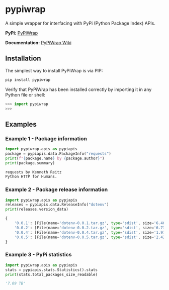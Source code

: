 # pypiwrap

A simple wrapper for interfacing with PyPi (Python Package Index) APIs.

**PyPi:** [PyPiWrap](https://pypi.org/project/pypiwrap)

**Documentation:** [PyPiWrap Wiki](https://github.com/angelCarias/pypiwrap/wiki)

## Installation

The simplest way to install PyPiWrap is via PIP:

```s
pip install pypiwrap
```

Verify that PyPiWrap has been installed correctly by importing it in any Python file or shell:

```py
>>> import pypiwrap
>>> 
```

## Examples

### Example 1 - Package information

```py
import pypiwrap.apis as pypiapis
package = pypiapis.data.PackageInfo("requests")
print(f"{package.name} by {package.author}")
print(package.summary)
```

```s
requests by Kenneth Reitz
Python HTTP for Humans.
```

### Example 2 - Package release information

```py
import pypiwrap.apis as pypiapis
releases = pypiapis.data.ReleaseInfo("dotenv")
print(releases.version_data)
```

```py
{
    '0.0.1': [File(name='dotenv-0.0.1.tar.gz', type='sdist', size='6.46 KB', url='...')],
    '0.0.2': [File(name='dotenv-0.0.2.tar.gz', type='sdist', size='6.73 KB', url='...')],
    '0.0.4': [File(name='dotenv-0.0.4.tar.gz', type='sdist', size='1.97 KB', url='...')],
    '0.0.5': [File(name='dotenv-0.0.5.tar.gz', type='sdist', size='2.42 KB', url='...')]
}
```

### Example 3 - PyPi statistics

```py
import pypiwrap.apis as pypiapis
stats = pypiapis.stats.Statistics().stats
print(stats.total_packages_size_readable)
```

```py
'7.09 TB'
```
